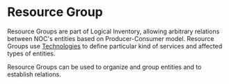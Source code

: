 # Resource Group

Resource Groups are part of Logical Inventory, allowing arbitrary
relations between NOC's entities based on Producer-Consumer model.
Resource Groups use [Technologies](../technology/index.md) to define
particular kind of services and affected types of entities.

Resource Groups can be used to organize and group entities and
to establish relations.

